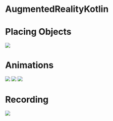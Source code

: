 # AugmentedRealityKotlin

# Placing Objects

<p>
<img src="https://user-images.githubusercontent.com/83895108/121833017-0f3c7a00-cce9-11eb-9178-3168aa7be3a2.gif">
</p>

# Animations 

<p>

<img src="https://user-images.githubusercontent.com/83895108/121833039-16fc1e80-cce9-11eb-8d95-79f9f28c63a3.gif">
<img src="https://user-images.githubusercontent.com/83895108/121833056-20858680-cce9-11eb-9066-c157779d63c8.gif">
<img src="https://user-images.githubusercontent.com/83895108/121833066-27ac9480-cce9-11eb-9887-ea94783ff132.gif">

</p>

# Recording

<p>

<img src="https://user-images.githubusercontent.com/83895108/121832998-05b31200-cce9-11eb-900a-d8f3a7709870.gif">

</p>



